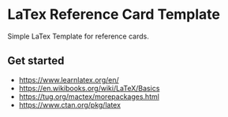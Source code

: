 # LaTex Reference Card Template

Simple LaTex Template for reference cards.

## Get started
- https://www.learnlatex.org/en/
- https://en.wikibooks.org/wiki/LaTeX/Basics
- https://tug.org/mactex/morepackages.html
- https://www.ctan.org/pkg/latex